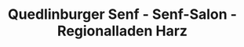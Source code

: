 ---
title: "Quedlinburger Senf - Senf-Salon - Regionalladen Harz"
url: /quedlinburg/quedlinburger-senf-senf-salon-regionalladen-harz/
shop: Feinkost
---